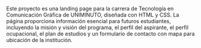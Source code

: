 Este proyecto es una landing page para la carrera de Tecnología en Comunicación Gráfica de UNIMINUTO, diseñada con HTML y CSS. La página proporciona información esencial para futuros estudiantes, incluyendo la misión y visión del programa, el perfil del aspirante, el perfil ocupacional, el plan de estudios y un formulario de contacto con mapa para ubicación de la institución.

